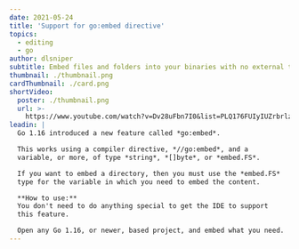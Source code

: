 ```yaml
---
date: 2021-05-24
title: 'Support for go:embed directive'
topics:
  - editing
  - go
author: dlsniper
subtitle: Embed files and folders into your binaries with no external tool
thumbnail: ./thumbnail.png
cardThumbnail: ./card.png
shortVideo:
  poster: ./thumbnail.png
  url: >-
    https://www.youtube.com/watch?v=Dv28uFbn7I0&list=PLQ176FUIyIUZrbrlz4AY1V8VzBJKZyVlW&index=145
leadin: |
  Go 1.16 introduced a new feature called *go:embed*.

  This works using a compiler directive, *//go:embed*, and a
  variable, or more, of type *string*, *[]byte*, or *embed.FS*.

  If you want to embed a directory, then you must use the *embed.FS*
  type for the variable in which you need to embed the content.

  **How to use:**
  You don't need to do anything special to get the IDE to support
  this feature.

  Open any Go 1.16, or newer, based project, and embed what you need.
---
```


